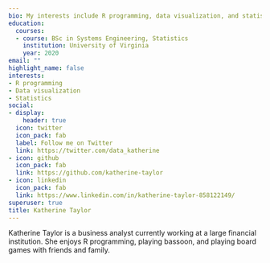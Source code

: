 ```yaml
---
bio: My interests include R programming, data visualization, and statistics.
education:
  courses:
  - course: BSc in Systems Engineering, Statistics
    institution: University of Virginia
    year: 2020
email: ""
highlight_name: false
interests:
- R programming
- Data visualization
- Statistics
social:
- display:
    header: true
  icon: twitter
  icon_pack: fab
  label: Follow me on Twitter
  link: https://twitter.com/data_katherine
- icon: github
  icon_pack: fab
  link: https://github.com/katherine-taylor
- icon: linkedin
  icon_pack: fab
  link: https://www.linkedin.com/in/katherine-taylor-858122149/
superuser: true
title: Katherine Taylor
---
```


Katherine Taylor is a business analyst currently working at a large financial institution. She enjoys R programming, playing bassoon, and playing board games with friends and family.

